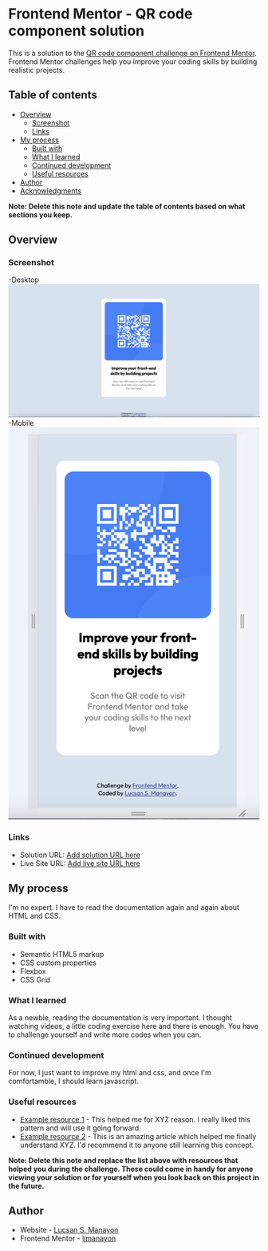 # Frontend Mentor - QR code component solution

This is a solution to the [QR code component challenge on Frontend Mentor](https://www.frontendmentor.io/challenges/qr-code-component-iux_sIO_H). Frontend Mentor challenges help you improve your coding skills by building realistic projects.

## Table of contents

- [Overview](#overview)
  - [Screenshot](#screenshot)
  - [Links](#links)
- [My process](#my-process)
  - [Built with](#built-with)
  - [What I learned](#what-i-learned)
  - [Continued development](#continued-development)
  - [Useful resources](#useful-resources)
- [Author](#author)
- [Acknowledgments](#acknowledgments)

**Note: Delete this note and update the table of contents based on what sections you keep.**

## Overview

### Screenshot

-Desktop
![](./screenshot/desktop.png)
-Mobile
![](./screenshot/mobile.png)

### Links

- Solution URL: [Add solution URL here](https://your-solution-url.com)
- Live Site URL: [Add live site URL here](https://your-live-site-url.com)

## My process

I'm no expert. I have to read the documentation again and again about HTML and CSS.

### Built with

- Semantic HTML5 markup
- CSS custom properties
- Flexbox
- CSS Grid

### What I learned

As a newbie, reading the documentation is very important. I thought watching videos, a little coding exercise here and there is enough. You have to challenge yourself and write more codes when you can.

### Continued development

For now, I just want to improve my html and css, and once I'm comfortamble, I should learn javascript.

### Useful resources

- [Example resource 1](https://www.example.com) - This helped me for XYZ reason. I really liked this pattern and will use it going forward.
- [Example resource 2](https://www.example.com) - This is an amazing article which helped me finally understand XYZ. I'd recommend it to anyone still learning this concept.

**Note: Delete this note and replace the list above with resources that helped you during the challenge. These could come in handy for anyone viewing your solution or for yourself when you look back on this project in the future.**

## Author

- Website - [Lucsan S. Manayon](https://www.your-site.com)
- Frontend Mentor - [ljmanayon](https://www.frontendmentor.io/profile/ljmanayon)
